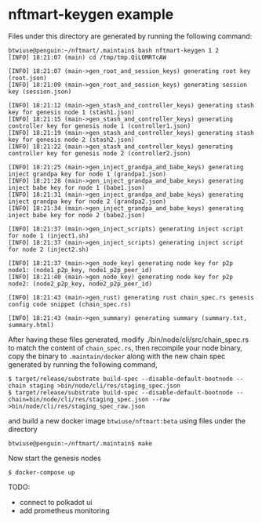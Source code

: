 # nftmart-keygen example

Files under this directory are generated by running the following command:

```
btwiuse@penguin:~/nftmart/.maintain$ bash nftmart-keygen 1 2                                                                                       
[INFO] 18:21:07 (main) cd /tmp/tmp.QiLOMRTcAW

[INFO] 18:21:07 (main->gen_root_and_session_keys) generating root key (root.json)
[INFO] 18:21:09 (main->gen_root_and_session_keys) generating session key (session.json)

[INFO] 18:21:12 (main->gen_stash_and_controller_keys) generating stash key for genesis node 1 (stash1.json)
[INFO] 18:21:15 (main->gen_stash_and_controller_keys) generating controller key for genesis node 1 (controller1.json)
[INFO] 18:21:19 (main->gen_stash_and_controller_keys) generating stash key for genesis node 2 (stash2.json)
[INFO] 18:21:22 (main->gen_stash_and_controller_keys) generating controller key for genesis node 2 (controller2.json)

[INFO] 18:21:25 (main->gen_inject_grandpa_and_babe_keys) generating inject grandpa key for node 1 (grandpa1.json)
[INFO] 18:21:28 (main->gen_inject_grandpa_and_babe_keys) generating inject babe key for node 1 (babe1.json)
[INFO] 18:21:31 (main->gen_inject_grandpa_and_babe_keys) generating inject grandpa key for node 2 (grandpa2.json)
[INFO] 18:21:34 (main->gen_inject_grandpa_and_babe_keys) generating inject babe key for node 2 (babe2.json)

[INFO] 18:21:37 (main->gen_inject_scripts) generating inject script for node 1 (inject1.sh)
[INFO] 18:21:37 (main->gen_inject_scripts) generating inject script for node 2 (inject2.sh)

[INFO] 18:21:37 (main->gen_node_key) generating node key for p2p node1: (node1_p2p_key, node1_p2p_peer_id)
[INFO] 18:21:40 (main->gen_node_key) generating node key for p2p node2: (node2_p2p_key, node2_p2p_peer_id)

[INFO] 18:21:43 (main->gen_rust) generating rust chain_spec.rs genesis config code snippet (chain_spec.rs)

[INFO] 18:21:43 (main->gen_summary) generating summary (summary.txt, summary.html)
```

After having these files generated, modify ./bin/node/cli/src/chain_spec.rs to match the content of `chain_spec.rs`, then recompile your node binary, copy the binary to `.maintain/docker` along with the new chain spec generated by running the following command, 

```
$ target/release/substrate build-spec --disable-default-bootnode --chain staging >bin/node/cli/res/staging_spec.json 
$ target/release/substrate build-spec --disable-default-bootnode --chain=bin/node/cli/res/staging_spec.json --raw >bin/node/cli/res/staging_spec_raw.json
```

and build a new docker image `btwiuse/nftmart:beta` using files under the directory

```
btwiuse@penguin:~/nftmart/.maintain$ make
```

Now start the genesis nodes
```
$ docker-compose up
```

TODO:
- connect to polkadot ui
- add prometheus monitoring
